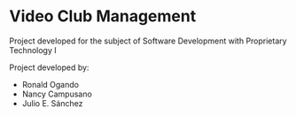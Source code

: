# Video Club Management

Project developed for the subject of Software Development with Proprietary Technology I

Project developed by:

- Ronald Ogando
- Nancy Campusano
- Julio E. Sánchez
